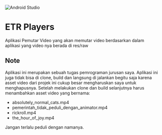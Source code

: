 ![Android Studio](https://img.shields.io/badge/android%20studio-346ac1?style=for-the-badge&logo=android%20studio&logoColor=white) <br>
# ETR Players
Aplikasi Pemutar Video yang akan memutar video berdasarkan dalam aplikasi yang video nya berada di res/raw

## Note
Aplikasi ini merupakan sebuah tugas pemrograman jurusan saya.
Aplikasi ini juga tidak bisa di clone, build dan langsung di jalankan begitu saja karena asset video dari projek ini cukup besar mengharuskan saya untuk menghapusnya.
Setelah melakukan clone dan build selanjutnya harus menambahkan asset video yang bernama:

- absolutely_normal_cats.mp4
- pemerintah_tidak_peduli_dengan_animator.mp4
- rickroll.mp4
- the_hour_of_joy.mp4

Jangan terlalu peduli dengan namanya.
